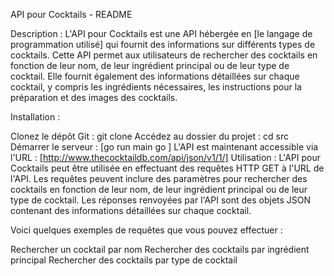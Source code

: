 API pour Cocktails - README

Description :
L'API pour Cocktails est une API hébergée en [le langage de programmation utilisé] qui fournit des informations sur différents types de cocktails. Cette API permet aux utilisateurs de rechercher des cocktails en fonction de leur nom, de leur ingrédient principal ou de leur type de cocktail. Elle fournit également des informations détaillées sur chaque cocktail, y compris les ingrédients nécessaires, les instructions pour la préparation et des images des cocktails.

Installation :

Clonez le dépôt Git : git clone 
Accédez au dossier du projet : cd src
Démarrer le serveur : [go run main go ]
L'API est maintenant accessible via l'URL : [http://www.thecocktaildb.com/api/json/v1/1/]
Utilisation :
L'API pour Cocktails peut être utilisée en effectuant des requêtes HTTP GET à l'URL de l'API. Les requêtes peuvent inclure des paramètres pour rechercher des cocktails en fonction de leur nom, de leur ingrédient principal ou de leur type de cocktail. Les réponses renvoyées par l'API sont des objets JSON contenant des informations détaillées sur chaque cocktail.

Voici quelques exemples de requêtes que vous pouvez effectuer :

Rechercher un cocktail par nom 
Rechercher des cocktails par ingrédient principal 
Rechercher des cocktails par type de cocktail 